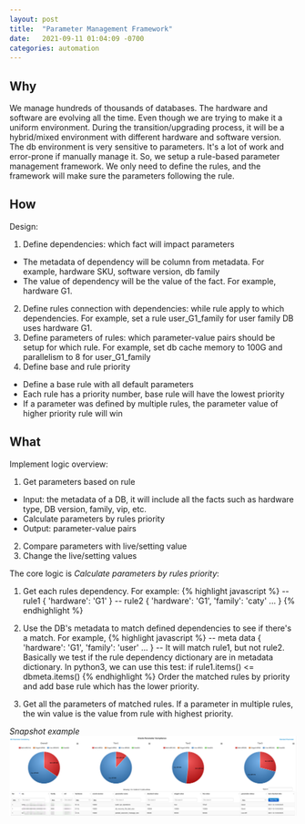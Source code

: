 ```yaml
---
layout: post
title:  "Parameter Management Framework"
date:   2021-09-11 01:04:09 -0700
categories: automation
---
```

## Why
We manage hundreds of thousands of databases. The hardware and software are evolving all the time. Even though we are trying to make it a uniform environment. During the transition/upgrading process, it will be a hybrid/mixed environment with different hardware and software version. The db environment is very sensitive to parameters. It's a lot of work and error-prone if manually manage it. So, we setup a rule-based parameter management framework. We only need to define the rules, and the framework will make sure the parameters following the rule.

## How
Design:
1. Define dependencies: which fact will impact parameters
- The metadata of dependency will be column from metadata. For example, hardware SKU, software version, db family
- The value of dependency will be the value of the fact. For example, hardware G1.
2. Define rules connection with dependencies: while rule apply to which dependencies. For example, set a rule user_G1_family for user family DB uses hardware G1.
3. Define parameters of rules: which parameter-value pairs should be setup for which rule. For example, set db cache memory to 100G and parallelism to 8 for user_G1_family
4. Define base and rule priority
- Define a base rule with all default parameters
- Each rule has a priority number, base rule will have the lowest priority
- If a parameter was defined by multiple rules, the parameter value of higher priority rule will win
 

## What
Implement logic overview:
1. Get parameters based on rule
- Input: the metadata of a DB, it will include all the facts such as hardware type, DB version, family, vip, etc.
- Calculate parameters by rules priority
- Output: parameter-value pairs
2. Compare parameters with live/setting value
3. Change the live/setting values

The core logic is *Calculate parameters by rules priority*:
1. Get each rules dependency. For example:
{% highlight javascript %}
-- rule1
{
    'hardware': 'G1'
}
-- rule2
{
    'hardware': 'G1',
    'family': 'caty'
    ...
}
{% endhighlight %}

2. Use the DB's metadata to match defined dependencies to see if there's a match. For example, 
{% highlight javascript %}
-- meta data
{
    'hardware': 'G1',
    'family': 'user'
    ...
}
-- It will match rule1, but not rule2. 
Basically we test if the rule dependency dictionary are in metadata dictionary. 
In python3, we can use this test:
if rule1.items() <= dbmeta.items()
{% endhighlight %}
Order the matched rules by priority and add base rule which has the lower priority.

3. Get all the parameters of matched rules. If a parameter in multiple rules, the win value is the value from rule with highest priority.


*Snapshot example*
![Example](/img/parameter-management.png)
